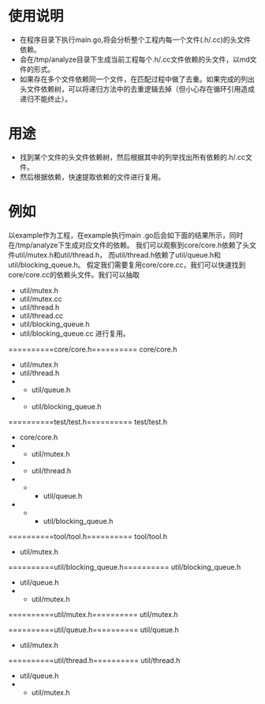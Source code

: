 # 使用说明
- 在程序目录下执行main.go,将会分析整个工程内每一个文件(.h/.cc)的头文件依赖。
- 会在/tmp/analyze目录下生成当前工程每个.h/.cc文件依赖的头文件，以md文件的形式。
- 如果存在多个文件依赖同一个文件，在匹配过程中做了去重。如果完成的列出头文件依赖树，可以将递归方法中的去重逻辑去掉（但小心存在循环引用造成递归不能终止）。
# 用途
- 找到某个文件的头文件依赖树，然后根据其中的列举找出所有依赖的.h/.cc文件。
- 然后根据依赖，快速提取依赖的文件进行复用。

# 例如
以example作为工程，在example执行main
.go后会如下面的结果所示，同时在/tmp/analyze下生成对应文件的依赖。
我们可以观察到core/core.h依赖了头文件util/mutex.h和util/thread.h，
而util/thread.h依赖了util/queue.h和util/blocking_queue.h。
假定我们需要复用core/core.cc，我们可以快速找到core/core.cc的依赖头文件。我们可以抽取
- util/mutex.h
- util/mutex.cc
- util/thread.h
- util/thread.cc
- util/blocking_queue.h
- util/blocking_queue.cc
进行复用。

==========core/core.h==========
core/core.h
 - util/mutex.h
 - util/thread.h
 -  - util/queue.h
 -  - util/blocking_queue.h

==========test/test.h==========
test/test.h
 - core/core.h
 -  - util/mutex.h
 -  - util/thread.h
 -  -  - util/queue.h
 -  -  - util/blocking_queue.h

==========tool/tool.h==========
tool/tool.h
 - util/mutex.h

==========util/blocking_queue.h==========
util/blocking_queue.h
 - util/queue.h
 -  - util/mutex.h

==========util/mutex.h==========
util/mutex.h

==========util/queue.h==========
util/queue.h
 - util/mutex.h

==========util/thread.h==========
util/thread.h
 - util/queue.h
 -  - util/mutex.h
